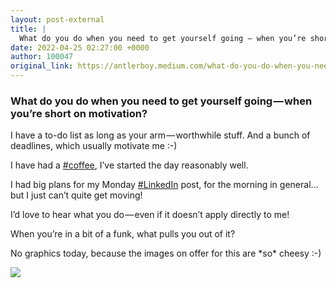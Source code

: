 ```yaml
---
layout: post-external
title: |
  What do you do when you need to get yourself going — when you’re short on motivation?
date: 2022-04-25 02:27:00 +0000
author: 100047
original_link: https://antlerboy.medium.com/what-do-you-do-when-you-need-to-get-yourself-going-when-youre-short-on-motivation-774405df9c10?source=rss-97852f5a56ae------2
---
```


### What do you do when you need to get yourself going — when you’re short on motivation?

I have a to-do list as long as your arm — worthwhile stuff. And a bunch of deadlines, which usually motivate me :-)

I have had a [#coffee](https://www.linkedin.com/feed/hashtag/?keywords=coffee&highlightedUpdateUrns=urn%3Ali%3Aactivity%3A6924249390857527297), I’ve started the day reasonably well.

I had big plans for my Monday [#LinkedIn](https://www.linkedin.com/feed/hashtag/?keywords=linkedin&highlightedUpdateUrns=urn%3Ali%3Aactivity%3A6924249390857527297) post, for the morning in general… but I just can’t quite get moving!

I’d love to hear what you do — even if it doesn’t apply directly to me!

When you’re in a bit of a funk, what pulls you out of it?

No graphics today, because the images on offer for this are \*so\* cheesy :-)

 ![](https://medium.com/_/stat?event=post.clientViewed&referrerSource=full_rss&postId=774405df9c10)

